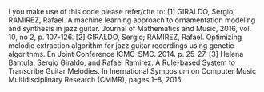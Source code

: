I you make use of this code please refer/cite to: 
[1] GIRALDO, Sergio; RAMIREZ, Rafael. A machine learning approach to ornamentation modeling and synthesis in jazz guitar. Journal of Mathematics and Music, 2016, vol. 10, no 2, p. 107-126.
[2] GIRALDO, Sergio; RAMIREZ, Rafael. Optimizing melodic extraction algorithm for jazz guitar recordings using genetic algorithms. En Joint Conference ICMC-SMC. 2014. p. 25-27.
[3] Helena Bantula, Sergio Giraldo, and Rafael Ramirez. A Rule-based System to Transcribe Guitar Melodies. In Inernational Symposium on Computer Music Multidisciplinary Research (CMMR), pages 1–8, 2015.
